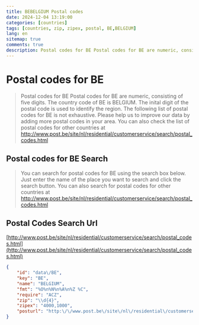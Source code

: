 ```yaml
---
title: BEBELGIUM Postal codes 
date: 2024-12-04 13:19:00
categories: [countries]
tags: [countries, zip, zipex, postal, BE,BELGIUM]
lang: en
sitemap: true
comments: true
description: Postal codes for BE Postal codes for BE are numeric, consisting of five digits. The country code of BE is BELGIUM. The inital digit of the postal code is used to identify the region. The following list of postal codes for BE is not exhaustive. Please help us to improve our data by adding more postal codes in your area. You can also check the list of postal codes for other countries at http://www.post.be/site/nl/residential/customerservice/search/postal_codes.html
---
```


# Postal codes for BE
> Postal codes for BE Postal codes for BE are numeric, consisting of five digits. The country code of BE is BELGIUM. The inital digit of the postal code is used to identify the region. The following list of postal codes for BE is not exhaustive. Please help us to improve our data by adding more postal codes in your area. You can also check the list of postal codes for other countries at http://www.post.be/site/nl/residential/customerservice/search/postal_codes.html

## Postal codes for BE Search 
> You can search for postal codes for BE using the search box below. Just enter the name of the place you want to search and click the search button. You can also search for postal codes for other countries at http://www.post.be/site/nl/residential/customerservice/search/postal_codes.html

## Postal Codes Search Url

[http://www.post.be/site/nl/residential/customerservice/search/postal_codes.html](http://www.post.be/site/nl/residential/customerservice/search/postal_codes.html)
```json
{
    "id": "data\/BE",
    "key": "BE",
    "name": "BELGIUM",
    "fmt": "%O%n%N%n%A%n%Z %C",
    "require": "ACZ",
    "zip": "\\d{4}",
    "zipex": "4000,1000",
    "posturl": "http:\/\/www.post.be\/site\/nl\/residential\/customerservice\/search\/postal_codes.html"
}
```
